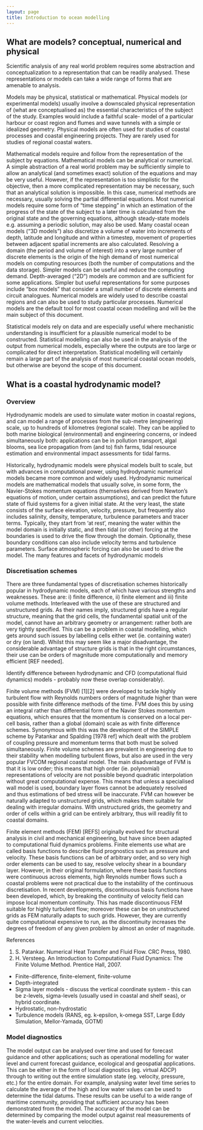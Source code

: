 ```yaml
---
layout: page
title: Introduction to ocean modelling
---
```


## What are models? conceptual, numerical and physical
Scientific analysis of any real world problem requires some abstraction and conceptualization to a representation that can be readily analysed. These representations or models can take a wide range of forms that are amenable to analysis. 

Models may be physical, statistical or mathematical. Physical models (or experimental models) usually involve a downscaled physical representation of (what are conceptualised as) the essential characteristics of the subject of the study. Examples would include a faithful scale- model of a particular harbour or coast region and flumes and wave tunnels with a simple or idealized geometry. Physical models are often used for studies of coastal processes and coastal engineering projects. They are rarely used for studies of regional coastal waters.

Mathematical models require and follow from the representation of the subject by equations. Mathematical models can be analytical or numerical. A simple abstraction of a real world problem may be sufficiently simple to allow an analytical (and sometimes exact) solution of the equations and may be very useful. However, if the representation is too simplistic for the objective, then a more complicated representation may be necessary, such that an analytical solution is impossible. In this case, numerical methods are necessary, usually solving the partial differential equations. Most numerical models require some form of “time stepping” in which an estimation of the progress of the state of the subject to a later time is calculated from the original state and the governing equations, although steady-state models e.g. assuming a periodic solution, may also be used. Many coastal ocean models (“3D models”) also discretize a volume of water into increments of depth, latitude and longitude and within a timestep, movement of properties between adjacent spatial increments are also calculated. Resolving a domain (the period and volume of interest) into a very large number of discrete elements is the origin of the high demand of most numerical models on computing resources (both the number of computations and the data storage). Simpler models can be useful and reduce the computing demand. Depth-averaged (“2D”) models are common and are sufficient for some applications. Simpler but useful representations for some purposes include “box models” that consider a small number of discrete elements and circuit analogues. Numerical models are widely used to describe coastal regions and can also be used to study particular processes. Numerical models are the default tool for most coastal ocean modelling and will be the main subject of this document.

Statistical models rely on data and are especially useful where mechanistic understanding is insufficient for a plausible numerical model to be constructed. Statistical modelling can also be used in the analysis of the output from numerical models, especially where the outputs are too large or complicated for direct interpretation. Statistical modelling will certainly remain a large part of the analysis of most numerical coastal ocean models, but otherwise are beyond the scope of this document.

## What is a coastal hydrodynamic model?

### Overview
Hydrodynamic models are used to simulate water motion in coastal regions, and can model a range of processes from the sub-metre (engineering) scale, up to hundreds of kilometres (regional scale). They can be applied to both marine biological (environmental) and engineering concerns, or indeed simultaneously both: applications can be in pollution transport, algal blooms, sea lice propagation from (and to) fish farms, tidal resource estimation and environmental impact assessments for tidal farms.

Historically, hydrodynamic models were physical models built to scale, but with advances in computational power, using hydrodynamic numerical models became more common and widely used. Hydrodynamic numerical models are mathematical models that usually solve, in some form, the Navier-Stokes momentum equations (themselves derived from Newton’s equations of motion, under certain assumptions), and can predict the future state of fluid systems for a given initial state. At the very least, the state consists of the surface elevation, velocity, pressure, but frequently also includes salinity, density, temperature, turbulence parameters and tracer terms. Typically, they start from ‘at rest’, meaning the water within the model domain is initially static, and then tidal (or other) forcing at the boundaries is used to drive the flow through the domain. Optionally, these boundary conditions can also include velocity terms and turbulence parameters. Surface atmospheric forcing can also be used to drive the model.
The many features and facets of hydrodynamic models

### Discretisation schemes
There are three fundamental types of discretisation schemes historically popular in hydrodynamic models, each of which have various strengths and weaknesses. These are: i) finite difference, ii) finite element and iii) finite volume methods. Interleaved with the use of these are structured and unstructured grids. As their names imply, structured grids have a regular structure, meaning that the grid cells, the fundamental spatial unit of the model, cannot have an arbitrary geometry or arrangement: rather both are very tightly specified. This can be a problem in coastal modelling, which gets around such issues by labelling cells either wet (ie. containing water) or dry (on land). Whilst this may seem like a major disadvantage, the considerable advantage of structure grids is that in the right circumstances, their use can be orders of magnitude more computationally and memory efficient [REF needed]. 

Identify difference between hydrodynamic and CFD (computational fluid dynamics) models - probably now these overlap considerably).

Finite volume methods (FVM) [1][2] were developed to tackle highly turbulent flow with Reynolds numbers orders of magnitude higher than were possible with finite difference methods of the time. FVM does this by using an integral rather than differential form of the Navier Stokes momentum equations, which ensures that the momentum is conserved on a local per-cell basis, rather than a global (domain) scale as with finite difference schemes. Synonymous with this was the development of the SIMPLE scheme by Patankar and Spalding [1978 ref] which dealt with the problem of coupling pressure and momentum terms that both must be solved simultaneously. Finite volume schemes are prevalent in engineering due to their stability when modelling turbulent flows, but also are used in the very popular FVCOM regional coastal model. The main disadvantage of FVM is that it is low order; this means that high order (ie. polynomial) representations of velocity are not possible beyond quadratic interpolation without great computational expense. This means that unless a specialised wall model is used, boundary layer flows cannot be adequately resolved and thus estimations of bed stress will be inaccurate. FVM can however be naturally adapted to unstructured grids, which makes them suitable for dealing with irregular domains. With unstructured grids, the geometry and order of cells within a grid can be entirely arbitrary, thus will readily fit to coastal domains.

Finite element methods (FEM) [REFS] originally evolved for structural analysis in civil and mechanical engineering, but have since been adapted to computational fluid dynamics problems. Finite elements use what are called basis functions to describe fluid prognostics such as pressure and velocity. These basis functions can be of arbitrary order, and so very high order elements can be used to say, resolve velocity shear in a boundary layer. However, in their original formulation, where these basis functions were continuous across elements, high Reynolds number flows such a coastal problems were not practical due to the instability of the continuous discretisation. In recent developments, discontinuous basis functions have been developed, which, by breaking the continuity of velocity field can impose local momentum continuity. This has made discontinuous FEM suitable for highly turbulent flow; moreover these can be on unstructured grids as FEM naturally adapts to such grids. However, they are currently quite computational expensive to run, as the discontinuity increases the degrees of freedom of any given problem by almost an order of magnitude. 

References
1. S. Patankar. Numerical Heat Transfer and Fluid Flow. CRC Press, 1980.
2. H. Versteeg. An Introduction to Computational Fluid Dynamics: The Finite Volume Method. Prentice Hall, 2007.

* Finite-difference, finite-element, finite-volume
* Depth-integrated
* Sigma layer models - discuss the vertical coordinate system - this can be z-levels, sigma-levels (usually used in coastal and shelf seas), or hybrid coordinate.
* Hydrostatic, non-hydrostatic
* Turbulence models (RANS, eg. k-epsilon, k-omega SST, Large Eddy Simulation, Mellor-Yamada, GOTM)

### Model diagnostics 
The model output can be analysed over time and used for forecast guidance and other applications; such as operational modelling for water level and current forecast guidance, ecological and geospatial applications. This can be either in the form of local diagnostics (eg. virtual ADCP) through to writing out the entire simulation state (eg. velocity, pressure, etc.) for the entire domain. For example, analysing water level time series to calculate the average of the high and low water values can be used to determine the tidal datums. These results can be useful to a wide range of maritime community, providing that sufficient accuracy has been demonstrated from the model. The accuracy of the model can be determined by comparing the model output against real measurements of the water-levels and current velocities.


